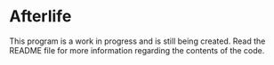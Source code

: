 # Afterlife
This program is a work in progress and is still being created. Read the README file for more information regarding the contents of the code. 
